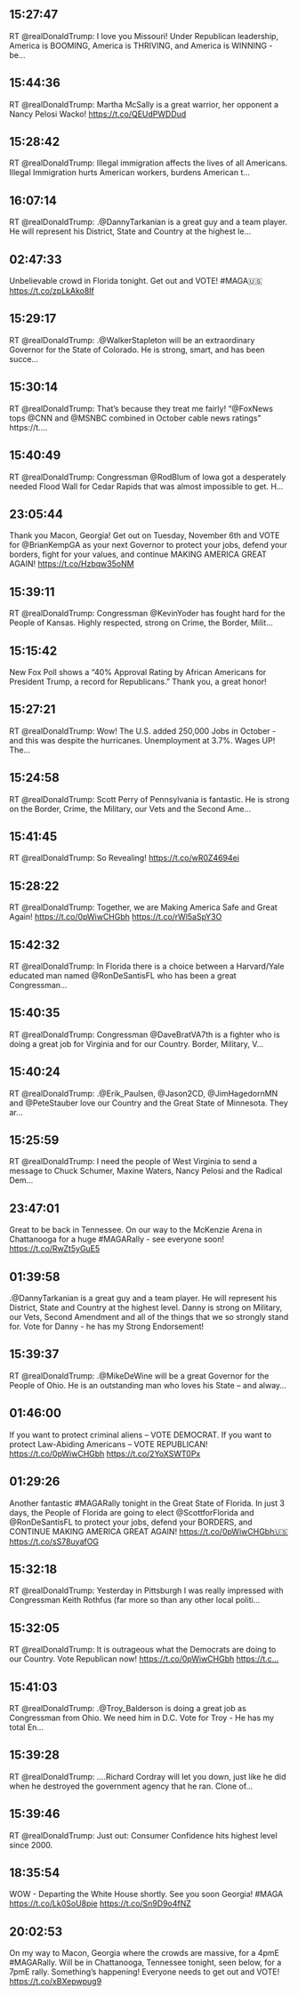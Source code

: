 ## 15:27:47
RT @realDonaldTrump: I love you Missouri! Under Republican leadership, America is BOOMING, America is THRIVING, and America is WINNING - be…
## 15:44:36
RT @realDonaldTrump: Martha McSally is a great warrior, her opponent a Nancy Pelosi Wacko! https://t.co/QEUdPWDDud
## 15:28:42
RT @realDonaldTrump: Illegal immigration affects the lives of all Americans. Illegal Immigration hurts American workers, burdens American t…
## 16:07:14
RT @realDonaldTrump: .@DannyTarkanian is a great guy and a team player. He will represent his District, State and Country at the highest le…
## 02:47:33
Unbelievable crowd in Florida tonight. Get out and VOTE! #MAGA🇺🇸 https://t.co/zpLkAko8If
## 15:29:17
RT @realDonaldTrump: .@WalkerStapleton will be an extraordinary Governor for the State of Colorado. He is strong, smart, and has been succe…
## 15:30:14
RT @realDonaldTrump: That’s because they treat me fairly!
“@FoxNews tops @CNN and @MSNBC combined in October cable news ratings” https://t.…
## 15:40:49
RT @realDonaldTrump: Congressman @RodBlum of Iowa got a desperately needed Flood Wall for Cedar Rapids that was almost impossible to get. H…
## 23:05:44
Thank you Macon, Georgia! Get out on Tuesday, November 6th and VOTE for @BrianKempGA as your next Governor to protect your jobs, defend your borders, fight for your values, and continue MAKING AMERICA GREAT AGAIN! https://t.co/Hzbqw35oNM
## 15:39:11
RT @realDonaldTrump: Congressman @KevinYoder has fought hard for the People of Kansas. Highly respected, strong on Crime, the Border, Milit…
## 15:15:42
New Fox Poll shows a “40% Approval Rating by African Americans for President Trump, a record for Republicans.” Thank you, a great honor!
## 15:27:21
RT @realDonaldTrump: Wow! The U.S. added 250,000 Jobs in October - and this was despite the hurricanes. Unemployment at 3.7%. Wages UP! The…
## 15:24:58
RT @realDonaldTrump: Scott Perry of Pennsylvania is fantastic. He is strong on the Border, Crime, the Military, our Vets and the Second Ame…
## 15:41:45
RT @realDonaldTrump: So Revealing! https://t.co/wR0Z4694ei
## 15:28:22
RT @realDonaldTrump: Together, we are Making America Safe and Great Again! https://t.co/0pWiwCHGbh https://t.co/rWl5aSpY3O
## 15:42:32
RT @realDonaldTrump: In Florida there is a choice between a Harvard/Yale educated man named @RonDeSantisFL who has been a great Congressman…
## 15:40:35
RT @realDonaldTrump: Congressman @DaveBratVA7th is a fighter who is doing a great job for Virginia and for our Country. Border, Military, V…
## 15:40:24
RT @realDonaldTrump: .@Erik_Paulsen, @Jason2CD, 
@JimHagedornMN and @PeteStauber love our Country and the Great State of Minnesota. They ar…
## 15:25:59
RT @realDonaldTrump: I need the people of West Virginia to send a message to Chuck Schumer, Maxine Waters, Nancy Pelosi and the Radical Dem…
## 23:47:01
Great to be back in Tennessee. On our way to the McKenzie Arena in Chattanooga for a huge #MAGARally - see everyone soon! https://t.co/RwZt5yGuE5
## 01:39:58
.@DannyTarkanian is a great guy and a team player. He will represent his District, State and Country at the highest level. Danny is strong on Military, our Vets, Second Amendment and all of the things that we so strongly stand for. Vote for Danny - he has my Strong Endorsement!
## 15:39:37
RT @realDonaldTrump: .@MikeDeWine will be a great Governor for the People of Ohio. He is an outstanding man who loves his State – and alway…
## 01:46:00
If you want to protect criminal aliens – VOTE DEMOCRAT. If you want to protect Law-Abiding Americans – VOTE REPUBLICAN! https://t.co/0pWiwCHGbh https://t.co/2YoXSWT0Px
## 01:29:26
Another fantastic #MAGARally tonight in the Great State of Florida. In just 3 days, the People of Florida are going to elect @ScottforFlorida and @RonDeSantisFL to protect your jobs, defend your BORDERS, and CONTINUE MAKING AMERICA  GREAT AGAIN! https://t.co/0pWiwCHGbh🇺🇸 https://t.co/sS78uyafOG
## 15:32:18
RT @realDonaldTrump: Yesterday in Pittsburgh I was really impressed with Congressman Keith Rothfus (far more so than any other local politi…
## 15:32:05
RT @realDonaldTrump: It is outrageous what the Democrats are doing to our Country. Vote Republican now! https://t.co/0pWiwCHGbh https://t.c…
## 15:41:03
RT @realDonaldTrump: .@Troy_Balderson is doing a great job as Congressman from Ohio. We need him in D.C. Vote for Troy - He has my total En…
## 15:39:28
RT @realDonaldTrump: ....Richard Cordray will let you down, just like he did when he destroyed the government agency that he ran. Clone of…
## 15:39:46
RT @realDonaldTrump: Just out: Consumer Confidence hits highest level since 2000.
## 18:35:54
WOW - Departing the White House shortly. See you soon Georgia! #MAGA https://t.co/Lk0SoU8pie https://t.co/Sn9D9o4fNZ
## 20:02:53
On my way to Macon, Georgia where the crowds are massive, for a 4pmE #MAGARally. Will be in Chattanooga, Tennessee tonight, seen below, for a 7pmE rally. Something’s happening! Everyone needs to get out and VOTE! https://t.co/xBXepwpug9

